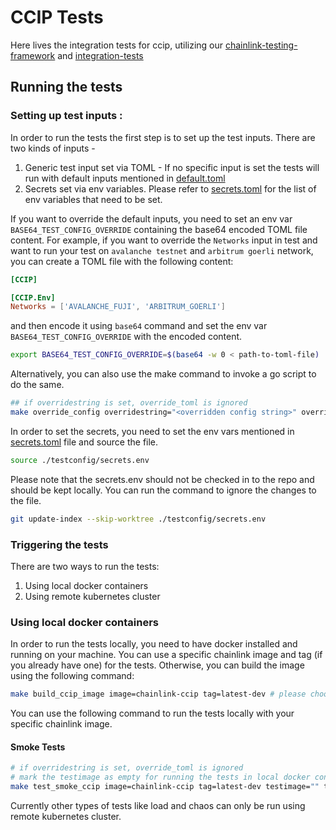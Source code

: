 # CCIP Tests

Here lives the integration tests for ccip, utilizing our [chainlink-testing-framework](https://github.com/smartcontractkit/chainlink-testing-framework) and [integration-tests](https://github.com/smartcontractkit/ccip/integration-tests)

## Running the tests

### Setting up test inputs :

In order to run the tests the first step is to set up the test inputs. There are two kinds of inputs -
1. Generic test input set via TOML - If no specific input is set the tests will run with default inputs mentioned in [default.toml](./testconfig/tomls/default.toml)
2. Secrets set via env variables. Please refer to [secrets.toml](./testconfig/secrets.env) for the list of env variables that need to be set.

If you want to override the default inputs, you need to set an env var `BASE64_TEST_CONFIG_OVERRIDE` containing the base64 encoded TOML file content.
For example, if you want to override the `Networks` input in test and want to run your test on `avalanche testnet` and `arbitrum goerli` network, you can create a TOML file with the following content:
```toml
[CCIP]

[CCIP.Env]
Networks = ['AVALANCHE_FUJI', 'ARBITRUM_GOERLI']
```
and then encode it using `base64` command and set the env var `BASE64_TEST_CONFIG_OVERRIDE` with the encoded content.
```bash
export BASE64_TEST_CONFIG_OVERRIDE=$(base64 -w 0 < path-to-toml-file)
```

Alternatively, you can also use the make command to invoke a go script to do the same.
```bash
## if overridestring is set, override_toml is ignored
make override_config overridestring="<overridden config string>" override_toml="<the toml file with overridden config string>" env="<.env file with BASE64_TEST_CONFIG_OVERRIDE value>"
```

In order to set the secrets, you need to set the env vars mentioned in [secrets.toml](./testconfig/secrets.env) file and source the file.  
```bash
source ./testconfig/secrets.env
```

Please note that the secrets.env should not be checked in to the repo and should be kept locally.
You can run the command to ignore the changes to the file.
```bash
git update-index --skip-worktree ./testconfig/secrets.env
```

### Triggering the tests
There are two ways to run the tests:
1. Using local docker containers
2. Using remote kubernetes cluster

### Using local docker containers

In order to run the tests locally, you need to have docker installed and running on your machine.
You can use a specific chainlink image and tag (if you already have one) for the tests. Otherwise, you can build the image using the following command:
```bash
make build_ccip_image image=chainlink-ccip tag=latest-dev # please choose the image and tag name as per your choice
```

You can use the following command to run the tests locally with your specific chainlink image.

#### Smoke Tests
```bash
# if overridestring is set, override_toml is ignored
# mark the testimage as empty for running the tests in local docker containers
make test_smoke_ccip image=chainlink-ccip tag=latest-dev testimage="" testname=TestSmokeCCIPForBidirectionalLane overridestring="<overridden config string>" override_toml="<the toml file with overridden config string>" env="<.env file with BASE64_TEST_CONFIG_OVERRIDE value>"
```
Currently other types of tests like load and chaos can only be run using remote kubernetes cluster.

